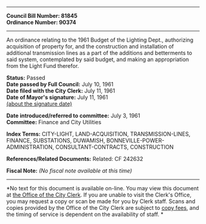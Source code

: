 * * * * *  
  
**Council Bill Number: [](#h0)[](#h2)81845**   
**Ordinance Number: 90374**  
  
* * * * *  
  
An ordinance relating to the 1961 Budget of the Lighting Dept., authorizing acquisition of property for, and the construction and installation of additional transmission lines as a part of the additions and betterments to said system, contemplated by said budget, and making an appropriation from the Light Fund therefor.  
  
**Status:** Passed   
**Date passed by Full Council:** July 10, 1961   
**Date filed with the City Clerk:** July 11, 1961   
**Date of Mayor's signature:** July 11, 1961   
[(about the signature date)](/~public/approvaldate.htm)   
  
  
**Date introduced/referred to committee:** July 3, 1961   
**Committee:** Finance and City Utilities   
  
**Index Terms:** CITY-LIGHT, LAND-ACQUISITION, TRANSMISSION-LINES, FINANCE, SUBSTATIONS, DUWAMISH, BONNEVILLE-POWER-ADMINISTRATION, CONSULTANT-CONTRACTS, CONSTRUCTION  
  
**References/Related Documents:** Related: CF 242632  
  
**Fiscal Note:** *(No fiscal note available at this time)*  
  
* * * * *  
  
*No text for this document is available on-line. You may view this document at [the Office of the City Clerk](http://www.seattle.gov/leg/clerk/contactUs.htm). If you are unable to visit the Clerk's Office, you may request a copy or scan be made for you by Clerk staff. Scans and copies provided by the Office of the City Clerk are subject to [copy fees](http://clerk.seattle.gov/~public/clerkfees.htm), and the timing of service is dependent on the availability of staff. *  
  
  
